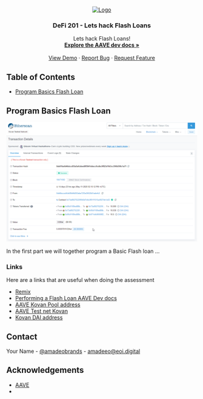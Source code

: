 <!-- PROJECT LOGO -->
<br />
<p align="center">
  <a href="https://docs.aave.com/developers/tutorials/performing-a-flash-loan">
    <img src="https://aave.com/static/media/flashLoan.8328cb8b.svg" alt="Logo" width="80" height="80">
  </a>

  <h3 align="center">DeFi 201 - Lets hack Flash Loans</h3>

  <p align="center">
    Lets hack Flash Loans!
    <br />
    <a href="https://docs.aave.com/developers/tutorials/performing-a-flash-loan"><strong>Explore the AAVE dev docs »</strong></a>
    <br />
    <br />
    <a href="#">View Demo</a>
    ·
    <a href="https://github.com/Robsonsjre/FlashloanUsecases/issues">Report Bug</a>
    ·
    <a href="https://github.com/Robsonsjre/FlashloanUsecases/issues">Request Feature</a>
  </p>
</p>



<!-- TABLE OF CONTENTS -->
## Table of Contents

* [Program Basics Flash Loan](#Program-Basics-Flash-Loan)

<!-- Program Basics Flash Loan -->
## Program Basics Flash Loan

[![Product Name Screen Shot][product-screenshot]](#Program-Basics-Flash-Loan)

In the first part we will together program a Basic Flash loan ...






### Links
Here are a links that are useful when doing the assessment
* [Remix](https://remix.ethereum.org/)
* [Performing a Flash Loan AAVE Dev docs](https://docs.aave.com/developers/tutorials/performing-a-flash-loan)
* [AAVE Kovan Pool address](https://kovan.etherscan.io/address/0x95d1189ed88b380e319df73ff00e479fcc4cfa45)
* [AAVE Test net Kovan](https://testnet.aave.com/home)
* [Kovan DAI address](https://kovan.etherscan.io/address/0xFf795577d9AC8bD7D90Ee22b6C1703490b6512FD)




<!-- CONTACT -->
## Contact

Your Name - [@amadeobrands](https://twitter.com/amadeobrands) - amadeeo@eoi.digital

<!-- ACKNOWLEDGEMENTS -->
## Acknowledgements
* [AAVE](https://aave.com/)
* 

<!-- MARKDOWN LINKS & IMAGES -->
<!-- https://www.markdownguide.org/basic-syntax/#reference-style-links -->
[product-screenshot]: images/screenshot.png
[banner]: images/defi-201-banner.png
